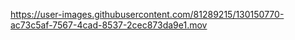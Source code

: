 

https://user-images.githubusercontent.com/81289215/130150770-ac73c5af-7567-4cad-8537-2cec873da9e1.mov

